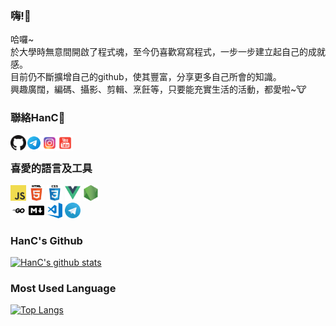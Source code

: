 ### 嗨!🌿

哈囉~  
於大學時無意間開啟了程式魂，至今仍喜歡寫寫程式，一步一步建立起自己的成就感。  
目前仍不斷擴增自己的github，使其豐富，分享更多自己所會的知識。  
興趣廣闊，編碼、攝影、剪輯、烹飪等，只要能充實生活的活動，都愛啦~🐮

### 聯絡HanC📱

<a href="https://github.com/hanc1027/hanc1027/issues">
  <img align="left" alt="Hanc | Telegram" width="25px" src="https://raw.githubusercontent.com/hanc1027/hanc1027/master/assets/github.png" />
</a>
<a href="https://t.me/hanc1027">
  <img align="left" alt="Hanc | Telegram" width="25px" src="https://raw.githubusercontent.com/hanc1027/hanc1027/master/assets/telegram.svg" />
</a>
<a href="https://www.instagram.com/han.c.hsu/">
  <img align="left" alt="Hanc | Instagram" width="25px" src="https://raw.githubusercontent.com/hanc1027/hanc1027/master/assets/instagram.svg" />
</a>
<a href="https://www.youtube.com/channel/UChShAhRiCvBRx1XL2KwsOLw">
  <img align="left" alt="K.JDong | Youtube" width="25px" src="https://raw.githubusercontent.com/hanc1027/hanc1027/master/assets/youtube.svg" />
</a>     
<br>

### 喜愛的語言及工具

<code><img height="25" src="https://raw.githubusercontent.com/github/explore/80688e429a7d4ef2fca1e82350fe8e3517d3494d/topics/javascript/javascript.png"></code>
<code><img height="25" src="https://raw.githubusercontent.com/github/explore/80688e429a7d4ef2fca1e82350fe8e3517d3494d/topics/html/html.png"></code>
<code><img height="25" src="https://raw.githubusercontent.com/github/explore/80688e429a7d4ef2fca1e82350fe8e3517d3494d/topics/css/css.png"></code>
<code><img height="25" src="https://raw.githubusercontent.com/github/explore/80688e429a7d4ef2fca1e82350fe8e3517d3494d/topics/vue/vue.png"></code>
<code><img height="25" src="https://raw.githubusercontent.com/github/explore/80688e429a7d4ef2fca1e82350fe8e3517d3494d/topics/nodejs/nodejs.png"></code>
<br>
<code><img height="25" src="https://raw.githubusercontent.com/github/explore/80688e429a7d4ef2fca1e82350fe8e3517d3494d/topics/go/go.png"></code>
<code><img height="25" src="https://raw.githubusercontent.com/github/explore/80688e429a7d4ef2fca1e82350fe8e3517d3494d/topics/markdown/markdown.png"></code>
<code><img height="25" src="https://raw.githubusercontent.com/github/explore/80688e429a7d4ef2fca1e82350fe8e3517d3494d/topics/visual-studio-code/visual-studio-code.png"></code> 
<code><img height="25" src="https://raw.githubusercontent.com/github/explore/80688e429a7d4ef2fca1e82350fe8e3517d3494d/topics/telegram/telegram.png"></code> 
 

### HanC's Github
[![HanC's github stats](https://github-readme-stats.vercel.app/api?username=hanc1027&show_icons=true&theme=tokyonight)](https://github.com/anuraghazra/github-readme-stats)

### Most Used Language
[![Top Langs](https://github-readme-stats.vercel.app/api/top-langs/?username=hanc1027&layout=compact&theme=tokyonight)](https://github.com/anuraghazra/github-readme-stats)

